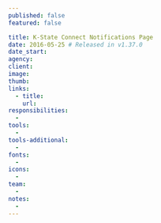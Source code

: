 ```yaml
---
published: false
featured: false

title: K-State Connect Notifications Page
date: 2016-05-25 # Released in v1.37.0
date_start:
agency:
client:
image:
thumb:
links:
  - title:
    url:
responsibilities:
  -
tools:
  -
tools-additional:
  -
fonts:
  -
icons:
  -
team:
  -
notes:
  -
---
```

